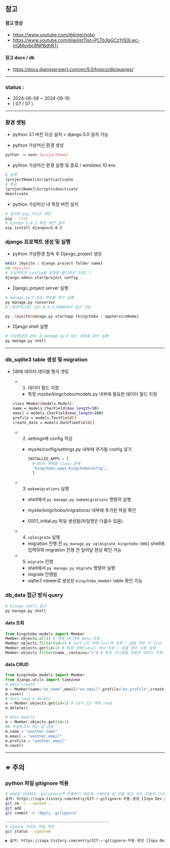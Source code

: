 ## 참고

#### 참고 영상

- https://www.youtube.com/@kingchobo
- https://www.youtube.com/playlist?list=PLTb3qGCzYjS0Lwc-lnQMsvbc8NPBdhRTj

#### 장고 docs / db

- https://docs.djangoproject.com/en/5.0/topics/db/queries/

---

### status :

- 2024-06-08 ~ 2024-06-10
- ( 07 / 07 )

---

### 환경 셋팅

- python 3.1 버전 이상 설치 > django 5.0 설치 가능

- python 가상머신 환경 생성

```sh
python -m venv [projectName]
```

- python 가상머신 환경 실행 및 종료 / windows 10 env

```sh
# 실행
[projectName]\Scripts\activate
# 종료
[projectName]\Scripts\deactivate
deactivate
```

- python 가상머신 내 특정 버전 설치

```sh
# 설치된 pip 리스트 확인
pip --list
# django 5.0.3 특정 버전 설치
pip install django==5.0.3
```

### django 프로젝트 생성 및 실행

- python 가상환경 접속 후 Django_project 생성

```sh
mkdir [mysite : django project folder name]
cd [mysite]
# 프로젝트의 config를 설정할 폴더위치 지정[.]
django-admin startproject config .
```

- Django_project server 실행

```sh
# manage.py가 있는 경로를 찾아 실행
py manage.py runserver
# (일반적으로) 127.0.0.1:8000에서 접근 가능
```

```sh
py .\mysite\manage.py startapp [kingchobo : appServiceName]

```

- Django shell 실행

```sh
# 가상환경에 접속 후 manage.py가 있는 경로를 찾아 실행
py manage.py shell

```

---

### db_sqlite3 table 생성 및 migration

- DB에 데이터 테이블 형식 셋팅

  - 1. 데이터 필드 지정

    - 특정 mysite/kingchobo/models.py 내부에 필요한 데이터 필드 지정

  ```sh
  class Member(models.Model):
  name = models.CharField(max_length=50)
  email = models.CharField(max_length=100)
  profile = models.TextField()
  create_date = models.DateTimeField()
  ```

  - 2. settings에 config 작성

    - mysite/config/settings.py 내부에 추가될 config 넣기

      ```py
      INSTALLED_APPS = [
        # db에 적재할 class 등록
        'kingchobo.apps.KingchoboConfig',
        ]
      ```

  - 3. `makemigrations` 실행

    - shell에서 `py manage.py makemigrations` 명령어 실행
    - mysite/kingchobo/migrations/ 내부에 추가된 파일 확인

    - 0001_initial.py 파일 생성됨(파일명은 다를수 있음).

  - 4. `sqlmigrate` 실행

    - migration 진행 전 `py manage.py sqlmigrate kingchobo 0001` shell에 입력하여 migration 진행 전 일어날 현상 확인 가능

  - 5. `migrate` 진행
    - shell에서 `py manage.py migrate` 명령어 실행
    - migrate 진행됨
    - sqlite3 viewer로 생성된 `kingchobo_member` table 확인 가능

### db_data 접근 방식 query

```sh
# django shell 접근
py manage.py shell
```

#### data 조회

```py
from kingchobo.models import Member
Member.objects.all() # 객체 내 전체 data 조회
Member.objects.filter(id=1) # id가 1인 객체 list적 조회 / 없을 경우 빈 list 반환
Member.objects.get(id=1) # 특정 객체(id=1) 하나 조회 / 없을 경우 오류 발생
Member.objects.filter(name__contains="x") # 특정 이니셜을 포함한 데이터 조회
```

#### data CRUD

```py
from kingchobo.models import Member
from django.utils import timezone
# data create
m = Member(name="ex_name",email="ex_email",profile="ex_profile",create_date=timezone.now())
m.save()
# data read & delete
m = Member.objects.get(id=1) # id가 1인 객체 read
m.delete()

# data modify
m = Member.objects.get(id=1)
## 수정하고자 하는 값 변환
m.name = "another_name"
m.email = "another_email"
m.profile = "another_email"
m.save()

```

---

## ※ 주의

### python 파일 gitignore 적용

```sh
# add된 상태에서 .gitignore가 안통하기 때문에 스테이징 된 것들 일단 모두 되돌려 다시 설정
출처: https://inpa.tistory.com/entry/GIT-⚡️-gitignore-자동-생성 [Inpa Dev 👨‍💻:티스토리]
git rm -r --cached .
git add .
git commit -m "Apply .gitignore"

----------------------------------------------
# ignore 처리된 파일 확인
git status --ignored

▶ 출처: https://inpa.tistory.com/entry/GIT-⚡️-gitignore-자동-생성 [Inpa Dev 👨‍💻:티스토리]`
```
